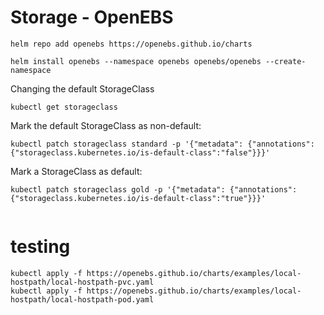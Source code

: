 # Storage - OpenEBS

```shell
helm repo add openebs https://openebs.github.io/charts
```

```shell
helm install openebs --namespace openebs openebs/openebs --create-namespace
```

Changing the default StorageClass
```shell
kubectl get storageclass
```

Mark the default StorageClass as non-default:
```shell
kubectl patch storageclass standard -p '{"metadata": {"annotations":{"storageclass.kubernetes.io/is-default-class":"false"}}}'
```

Mark a StorageClass as default:
```shell
kubectl patch storageclass gold -p '{"metadata": {"annotations":{"storageclass.kubernetes.io/is-default-class":"true"}}}'


```



# testing
```shell
kubectl apply -f https://openebs.github.io/charts/examples/local-hostpath/local-hostpath-pvc.yaml
kubectl apply -f https://openebs.github.io/charts/examples/local-hostpath/local-hostpath-pod.yaml
```
